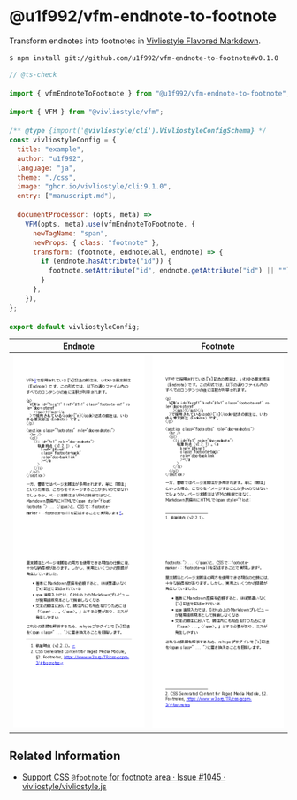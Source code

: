 # @u1f992/vfm-endnote-to-footnote

Transform endnotes into footnotes in [Vivliostyle Flavored Markdown](https://github.com/vivliostyle/vfm).

```
$ npm install git://github.com/u1f992/vfm-endnote-to-footnote#v0.1.0
```

```javascript
// @ts-check

import { vfmEndnoteToFootnote } from "@u1f992/vfm-endnote-to-footnote";

import { VFM } from "@vivliostyle/vfm";

/** @type {import('@vivliostyle/cli').VivliostyleConfigSchema} */
const vivliostyleConfig = {
  title: "example",
  author: "u1f992",
  language: "ja",
  theme: "./css",
  image: "ghcr.io/vivliostyle/cli:9.1.0",
  entry: ["manuscript.md"],

  documentProcessor: (opts, meta) =>
    VFM(opts, meta).use(vfmEndnoteToFootnote, {
      newTagName: "span",
      newProps: { class: "footnote" },
      transform: (footnote, endnoteCall, endnote) => {
        if (endnote.hasAttribute("id")) {
          footnote.setAttribute("id", endnote.getAttribute("id") || "");
        }
      },
    }),
};

export default vivliostyleConfig;
```

|      Endnote       |      Footnote       |
| :----------------: | :-----------------: |
| ![](./endnote.png) | ![](./footnote.png) |

## Related Information

- [Support CSS `@footnote` for footnote area · Issue #1045 · vivliostyle/vivliostyle.js](https://github.com/vivliostyle/vivliostyle.js/issues/1045)

